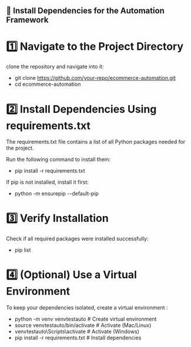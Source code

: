 ## 🔧 Install Dependencies for the Automation Framework

# 1️⃣ Navigate to the Project Directory

clone the repository and navigate into it:

- git clone https://github.com/your-repo/ecommerce-automation.git
- cd ecommerce-automation

# 2️⃣ Install Dependencies Using requirements.txt

The requirements.txt file contains a list of all Python packages needed for the project.

Run the following command to install them:

- pip install -r requirements.txt

If pip is not installed, install it first:

- python -m ensurepip --default-pip

# 3️⃣ Verify Installation

Check if all required packages were installed successfully:

- pip list

# 4️⃣ (Optional) Use a Virtual Environment

To keep your dependencies isolated, create a virtual environment :

- python -m venv venvtestauto  # Create virtual environment
- source venvtestauto/bin/activate  # Activate (Mac/Linux)
- venvtestauto\Scripts\activate  # Activate (Windows)
- pip install -r requirements.txt  # Install dependencies






